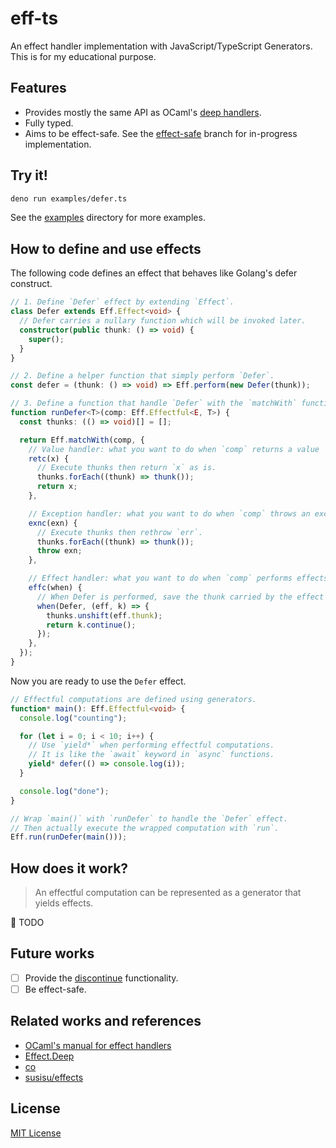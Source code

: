 # eff-ts

An effect handler implementation with JavaScript/TypeScript Generators.
This is for my educational purpose.

## Features

- Provides mostly the same API as OCaml's [deep handlers](https://v2.ocaml.org/api/Effect.Deep.html).
- Fully typed.
- Aims to be effect-safe. See the [effect-safe](https://github.com/wasabi315/eff-ts/tree/effect-safe) branch for in-progress implementation.

## Try it!

```sh
deno run examples/defer.ts
```

See the [examples](https://github.com/wasabi315/eff-ts/tree/main/examples) directory for more examples.

## How to define and use effects

The following code defines an effect that behaves like Golang's defer construct.

```typescript
// 1. Define `Defer` effect by extending `Effect`.
class Defer extends Eff.Effect<void> {
  // Defer carries a nullary function which will be invoked later.
  constructor(public thunk: () => void) {
    super();
  }
}

// 2. Define a helper function that simply perform `Defer`.
const defer = (thunk: () => void) => Eff.perform(new Defer(thunk));

// 3. Define a function that handle `Defer` with the `matchWith` function.
function runDefer<T>(comp: Eff.Effectful<E, T>) {
  const thunks: (() => void)[] = [];

  return Eff.matchWith(comp, {
    // Value handler: what you want to do when `comp` returns a value `x`.
    retc(x) {
      // Execute thunks then return `x` as is.
      thunks.forEach((thunk) => thunk());
      return x;
    },

    // Exception handler: what you want to do when `comp` throws an exception `exn`.
    exnc(exn) {
      // Execute thunks then rethrow `err`.
      thunks.forEach((thunk) => thunk());
      throw exn;
    },

    // Effect handler: what you want to do when `comp` performs effects.
    effc(when) {
      // When Defer is performed, save the thunk carried by the effect then resume the continuation `k` with a void value.
      when(Defer, (eff, k) => {
        thunks.unshift(eff.thunk);
        return k.continue();
      });
    },
  });
}
```

Now you are ready to use the `Defer` effect.

```typescript
// Effectful computations are defined using generators.
function* main(): Eff.Effectful<void> {
  console.log("counting");

  for (let i = 0; i < 10; i++) {
    // Use `yield*` when performing effectful computations.
    // It is like the `await` keyword in `async` functions.
    yield* defer(() => console.log(i));
  }

  console.log("done");
}

// Wrap `main()` with `runDefer` to handle the `Defer` effect.
// Then actually execute the wrapped computation with `run`.
Eff.run(runDefer(main()));
```

## How does it work?

> An effectful computation can be represented as a generator that yields effects.

:construction: TODO

## Future works

- [ ] Provide the [discontinue](https://v2.ocaml.org/api/Effect.Deep.html#VALdiscontinue) functionality.
- [ ] Be effect-safe.

## Related works and references

- [OCaml's manual for effect handlers](https://v2.ocaml.org/releases/5.0/manual/effects.html)
- [Effect.Deep](https://v2.ocaml.org/api/Effect.Deep.html)
- [co](https://www.npmjs.com/package/co)
- [susisu/effects](https://github.com/susisu/effects)

## License

[MIT License](https://opensource.org/licenses/mit-license.php)
